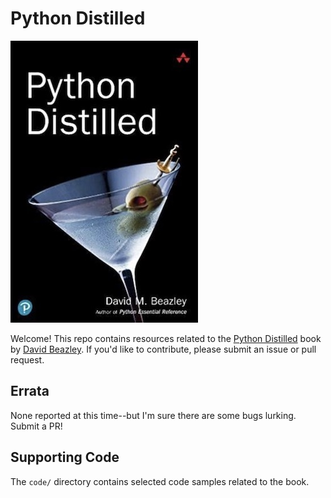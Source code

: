 # Python Distilled

![](images/cover.jpg)

Welcome!  This repo contains resources related to the [Python Distilled](https://www.dabeaz.com/python-distilled) book by
[David Beazley](https://www.dabeaz.com).   If you'd like to contribute,
please submit an issue or pull request.

## Errata

None reported at this time--but I'm sure there are some bugs lurking.
Submit a PR!

## Supporting Code

The `code/` directory contains selected code samples related to the book.
